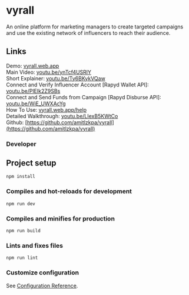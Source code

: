 # vyrall

An online platform for marketing managers to create targeted campaigns and use the existing network of influencers to reach their audience.

## Links

Demo: [vyrall.web.app](https://vyrall.web.app)  
Main Video: [youtu.be/ynTcf4USRlY](https://youtu.be/ynTcf4USRlY)  
Short Explainer: [youtu.be/Ty6BKykVQaw](https://youtu.be/Ty6BKykVQaw)  
Connect and Verify Influencer Account [Rapyd Wallet API]: [youtu.be/PlEIk2Z9SBs](https://youtu.be/PlEIk2Z9SBs)  
Connect and Send Funds from Campaign [Rapyd Disburse API]: [youtu.be/WiE_UWXAcYg](https://youtu.be/WiE_UWXAcYg)  
How To Use: [vyrall.web.app/help](https://vyrall.web.app/help)  
Detailed Walkthrough: [youtu.be/LIexB5KWtCo](https://youtu.be/LIexB5KWtCo)  
Github: [https://github.com/amitlzkpa/vyrall](https://github.com/amitlzkpa/vyrall)

### Developer

## Project setup

```
npm install
```

### Compiles and hot-reloads for development

```
npm run dev
```

### Compiles and minifies for production

```
npm run build
```

### Lints and fixes files

```
npm run lint
```

### Customize configuration

See [Configuration Reference](https://cli.vuejs.org/config/).

